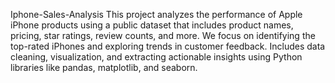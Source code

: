    Iphone-Sales-Analysis
   This project analyzes the performance of Apple iPhone products using a public dataset that includes product names, pricing, star ratings, review counts, and more. We focus on    identifying the top-rated iPhones and exploring trends in customer feedback. Includes data cleaning, visualization, and extracting actionable insights using Python libraries     like pandas, matplotlib, and seaborn.
   
